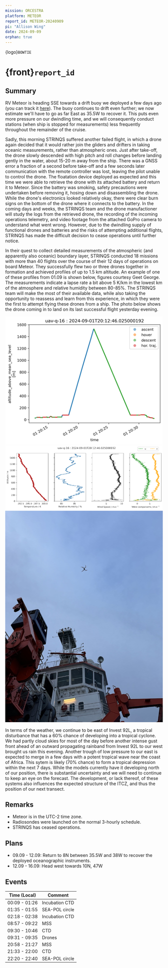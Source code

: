 ```yaml
---
mission: ORCESTRA
platform: METEOR
report_id: METEOR-20240909
pi: "Allison Wing"
date: 2024-09-09
orphan: true
---
```


{logo}`BOWTIE`

# {front}`report_id`

## Summary

RV Meteor is heading SSE towards a drift buoy we deployed a few days ago (you can track it [here](https://data.geomar.de/realtime/data/project/300434067159110/img/300434067159110_pos_105.png)). The buoy continues to drift even further; we now estimate we'll have to go as far East as 35.5W to recover it. This puts even more pressure on our dwindling time, and we will consequently conduct stations (when ship is stopped for measurements) less frequently throughout the remainder of the cruise. 

Sadly, this morning STRINQS suffered another failed flight, in which a drone again decided that it would rather join the gliders and drifters in taking oceanic measurements, rather than atmospheric ones. Just after take-off, the drone slowly descended with high pitch and roll changes before landing gently in the water, about 15-20 m away from the ship. There was a GNSS error a fraction of a second before take-off and a few seconds later communication with the remote controller was lost, leaving the pilot unable to control the drone. The floatation device deployed as expected and this time we were able to retrieve the drone with its attached battery and return it to Meteor. Since the battery was smoking, safety precautions were undertaken before removing it, hosing down and disassembling the drone. While the drone's electronics looked relatively okay, there were clear burn signs on the bottom of the drone where it connects to the battery. In the coming days and weeks, the STRINQS team and the drone manufactioner will study the logs from the retrieved drone, the recording of the incoming operations telemetry, and video footage from the attached GoPro camera to understand what went wrong. However, due to the dwindling supply of functional drones and batteries and the risks of attempting additional flights, STRINQS has made the difficult decision to cease operations until further notice.

In their quest to collect detailed measurements of the atmospheric (and apparently also oceanic) boundary layer, STRINQS conducted 18 missions with more than 40 flights over the course of their 12 days of operations on board Meteor. They successfully flew two or three drones together in formation and achieved profiles of up to 1.5 km altitude. An example of one of these profiles from 01.09 is shown below, figures courtesy Geet George. The measurements indicate a lapse rate a bit above 5 K/km in the lowest km of the atmosphere and relative humidity between 80-85%. The STRINQS team will make the most of their available data, while also taking the opportunity to reassess and learn from this experience, in which they were the first to attempt flying these drones from a ship. The photo below shows the drone coming in to land on its last successful flight yesterday evening. 

![figure](../figures/METEOR/QQ016_20240901201246Z_traj.png)
![figure](../figures/METEOR/QQ016_20240901201246Z.png)
![figure](../figures/METEOR/drone-land-08.09.jpg)

In terms of the weather, we continue to be east of Invest 92L, a tropical disturbance that has a 60% chance of developing into a tropical cyclone. We had partly cloud skies for most of the day before another intense gust front ahead of an outward propagating rainband from Invest 92L to our west brought us rain this evening. Another trough of low pressure to our east is expected to merge in a few days with a potent tropical wave near the coast of Africa. This sytem is likely (70% chance) to form a tropical depression within the next 7 days. While the models currently have it developing north of our position, there is substantial uncertainty and we will need to continue to keep an eye on the forecast. The development, or lack thereof, of these systems also influences the expected structure of the ITCZ, and thus the position of our next transect.

## Remarks
- Meteor is in the UTC-2 time zone.
- Radiosondes were launched on the normal 3-hourly schedule.
- STRINQS has ceased operations. 

## Plans
- 09.09 - 12.09: Return to 8N between 35.5W and 38W to recover the deployed oceanographic instruments. 
- 12.09 - 16.09: Head west towards 10N, 47W

## Events

Time (Local) | Comment
------------- | -----
00:09 - 01:26 | Incubation CTD
01:35 - 01:55 | SEA-POL circle
02:18 - 02:38 | Incubation CTD
08:57 - 09:22 | MSS
09:30 - 10:46 | CTD
09:31 - 09:35 | Drones
20:58 - 21:27 | MSS
21:33 - 22:00 | CTD
22:20 - 22:40 | SEA-POL circle

































